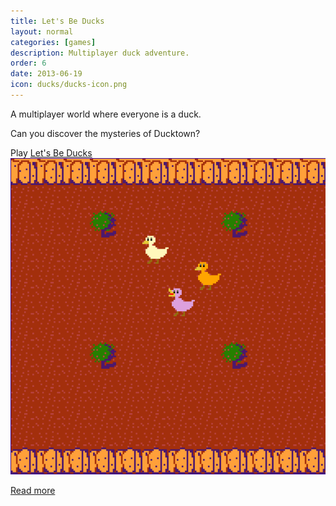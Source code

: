 ```yaml
---
title: Let's Be Ducks
layout: normal
categories: [games]
description: Multiplayer duck adventure.
order: 6
date: 2013-06-19
icon: ducks/ducks-icon.png
---
```



A multiplayer world where everyone is a duck.

Can you discover the mysteries of Ducktown?

<div>Play <a href="http://ducks.hp.af.cm" onClick="_gaq.push(['_trackEvent','Download','Game',this.href]);; ">Let's Be Ducks</a></div>

<img src="ducks-screenshot.png">

[Read more](/journal/2013-06-22-lets-be-ducks/)
